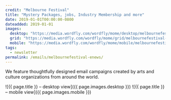 ```yaml
---
credit: "Melbourne Festival"
title: "Mystery Packages, jobs, Industry Membership and more"
date: 2019-01-01T00:00:00-0800
dateadded: 2019-01-01
images:
  desktop: "https://media.wordfly.com/wordfly/mome/desktop/melbournefestival-enews.jpg"
  grid: "https://media.wordfly.com/wordfly/mome/grid/melbournefestival-enews.jpg"
  mobile: "https://media.wordfly.com/wordfly/mome/mobile/melbournefestival-enews.jpg"
tags:
  - newsletter
permalink: /emails/melbournefestival-enews/
---
```

We feature thoughtfully designed email campaigns created by arts and culture organizations from around the world.

![{{ page.title }} – desktop view]({{ page.images.desktop }})
![{{ page.title }} – mobile view]({{ page.images.mobile }})
